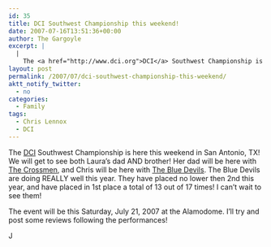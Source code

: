 ```yaml
---
id: 35
title: DCI Southwest Championship this weekend!
date: 2007-07-16T13:51:36+00:00
author: The Gargoyle
excerpt: |
  |
    The <a href="http://www.dci.org">DCI</a> Southwest Championship is here this weekend in San Antonio, TX!  We will get to see both Laura's dad AND brother!  Her dad will be here with <a href="http:/www.crossmen.org/">The Crossmen</a>, and  Chris will be here with <a href="http://www.bluedevils.org/">The Blue Devils</a>.  The Blue Devils are doing REALLY well this year.  They have placed no lower then 2nd this year, and have placed in 1st place a total of 13 out of 17 times!  I can't wait to see them!
layout: post
permalink: /2007/07/dci-southwest-championship-this-weekend/
aktt_notify_twitter:
  - no
categories:
  - Family
tags:
  - Chris Lennox
  - DCI
---
```


The [DCI](http://www.dci.org) Southwest Championship is here this weekend in San Antonio, TX! We will get to see both Laura&#8217;s dad AND brother! Her dad will be here with [The Crossmen](http://www.crossmen.org/), and Chris will be here with [The Blue Devils](http://www.bluedevils.org/). The Blue Devils are doing REALLY well this year. They have placed no lower then 2nd this year, and have placed in 1st place a total of 13 out of 17 times! I can&#8217;t wait to see them!

The event will be this Saturday, July 21, 2007 at the Alamodome. I&#8217;ll try and post some reviews following the performances!

J
